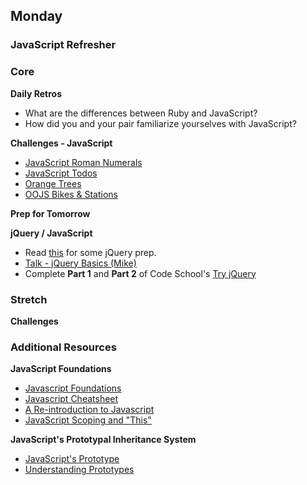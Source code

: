 ## Monday
### JavaScript Refresher

### Core

**Daily Retros**

- What are the differences between Ruby and JavaScript?
- How did you and your pair familiarize yourselves with JavaScript?

**Challenges - JavaScript**

- [JavaScript Roman Numerals](../../../../javascript-roman-numerals-challenge)
- [JavaScript Todos](../../../../javascript-todos-1-0-core-features-challenge)
- [Orange Trees](../../../../oojs-orange-tree-challenge)
- [OOJS Bikes & Stations](../../../../oojs-bikes-and-stations-challenge)

**Prep for Tomorrow**

**jQuery / JavaScript**

- Read [this](http://www.smashingmagazine.com/2014/05/29/mystery-jquery-object-syntax-basic-introduction/) for some jQuery prep.
- [Talk - jQuery Basics (Mike)](https://talks.devbootcamp.com/2015-chicago-squirrels-aeu-a-jquery-basics)
- Complete **Part 1** and **Part 2** of Code School's [Try jQuery](https://www.codeschool.com/courses/try-jquery)

### Stretch

**Challenges**

### Additional Resources

**JavaScript Foundations**

- [Javascript Foundations](http://teamtreehouse.com/library/javascript-foundations)
- [Javascript Cheatsheet](http://wps.aw.com/wps/media/objects/2234/2287950/javascript_refererence.pdf)
- [A Re-introduction to Javascript](https://developer.mozilla.org/en-US/docs/Web/JavaScript/A_re-introduction_to_JavaScript)
- [JavaScript Scoping and "This"](https://talks.devbootcamp.com/javascript-scoping-and-this)

**JavaScript's Prototypal Inheritance System**

- [JavaScript's Prototype](http://javascriptissexy.com/javascript-prototype-in-plain-detailed-language/)
- [Understanding Prototypes](https://javascriptweblog.wordpress.com/2010/06/07/understanding-javascript-prototypes/)
